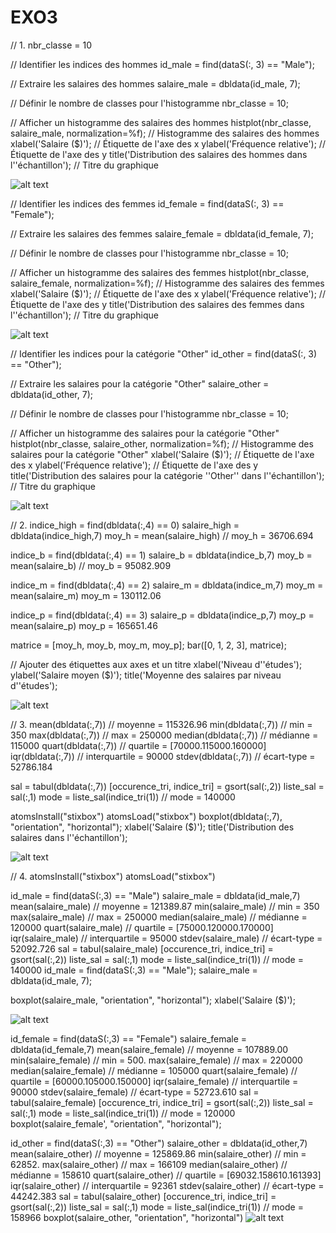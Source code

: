 # EXO3
// 1.
nbr_classe = 10

// Identifier les indices des hommes
id_male = find(dataS(:, 3) == "Male");

// Extraire les salaires des hommes
salaire_male = dbldata(id_male, 7);

// Définir le nombre de classes pour l'histogramme
nbr_classe = 10;

// Afficher un histogramme des salaires des hommes
histplot(nbr_classe, salaire_male, normalization=%f);  // Histogramme des salaires des hommes
xlabel('Salaire ($)');              // Étiquette de l'axe des x
ylabel('Fréquence relative');       // Étiquette de l'axe des y
title('Distribution des salaires des hommes dans l''échantillon');  // Titre du graphique

![alt text](3.1M-1.png)

// Identifier les indices des femmes
id_female = find(dataS(:, 3) == "Female");

// Extraire les salaires des femmes
salaire_female = dbldata(id_female, 7);

// Définir le nombre de classes pour l'histogramme
nbr_classe = 10;

// Afficher un histogramme des salaires des femmes
histplot(nbr_classe, salaire_female, normalization=%f);  // Histogramme des salaires des femmes
xlabel('Salaire ($)');              // Étiquette de l'axe des x
ylabel('Fréquence relative');       // Étiquette de l'axe des y
title('Distribution des salaires des femmes dans l''échantillon');  // Titre du graphique

![alt text](3.1F-1.png)

// Identifier les indices pour la catégorie "Other"
id_other = find(dataS(:, 3) == "Other");

// Extraire les salaires pour la catégorie "Other"
salaire_other = dbldata(id_other, 7);

// Définir le nombre de classes pour l'histogramme
nbr_classe = 10;

// Afficher un histogramme des salaires pour la catégorie "Other"
histplot(nbr_classe, salaire_other, normalization=%f);  // Histogramme des salaires pour la catégorie "Other"
xlabel('Salaire ($)');              // Étiquette de l'axe des x
ylabel('Fréquence relative');       // Étiquette de l'axe des y
title('Distribution des salaires pour la catégorie ''Other'' dans l''échantillon');  // Titre du graphique

![alt text](3.1O-1.png)

// 2.
indice_high = find(dbldata(:,4) == 0)
salaire_high = dbldata(indice_high,7)
moy_h = mean(salaire_high)   // moy_h = 36706.694                                     

indice_b = find(dbldata(:,4) == 1)
salaire_b = dbldata(indice_b,7)
moy_b = mean(salaire_b)      // moy_b = 95082.909 

indice_m = find(dbldata(:,4) == 2)
salaire_m = dbldata(indice_m,7)
moy_m = mean(salaire_m)      moy_m = 130112.06     

indice_p = find(dbldata(:,4) == 3)
salaire_p = dbldata(indice_p,7)
moy_p = mean(salaire_p)      moy_p = 165651.46 

                                     

matrice = [moy_h, moy_b, moy_m, moy_p];
bar([0, 1, 2, 3], matrice);

// Ajouter des étiquettes aux axes et un titre
xlabel('Niveau d''études');
ylabel('Salaire moyen ($)');
title('Moyenne des salaires par niveau d''études');

![alt text](3.2-1.png)


// 3.
mean(dbldata(:,7))        // moyenne = 115326.96
min(dbldata(:,7))         // min = 350
max(dbldata(:,7))         // max = 250000
median(dbldata(:,7))      // médianne = 115000
quart(dbldata(:,7))       // quartile = [70000.115000.160000]
iqr(dbldata(:,7))         // interquartile = 90000
stdev(dbldata(:,7))       // écart-type = 52786.184

sal = tabul(dbldata(:,7))
[occurence_tri, indice_tri] = gsort(sal(:,2))
liste_sal = sal(:,1)
mode = liste_sal(indice_tri(1))        // mode = 140000

atomsInstall("stixbox")
atomsLoad("stixbox")
boxplot(dbldata(:,7), "orientation", "horizontal");
xlabel('Salaire ($)');
title('Distribution des salaires dans l''échantillon');

![alt text](3.3-1.png)

// 4.
atomsInstall("stixbox")
atomsLoad("stixbox")

id_male = find(dataS(:,3) == "Male")
salaire_male = dbldata(id_male,7)
mean(salaire_male)        // moyenne = 121389.87
min(salaire_male)         // min = 350
max(salaire_male)         // max = 250000
median(salaire_male)      // médianne = 120000
quart(salaire_male)       // quartile = [75000.120000.170000]
iqr(salaire_male)         // interquartile = 95000
stdev(salaire_male)       // écart-type = 52092.726
sal = tabul(salaire_male)
[occurence_tri, indice_tri] = gsort(sal(:,2))
liste_sal = sal(:,1)
mode = liste_sal(indice_tri(1))        // mode = 140000
id_male = find(dataS(:,3) == "Male");
salaire_male = dbldata(id_male, 7);

boxplot(salaire_male, "orientation", "horizontal");
xlabel('Salaire ($)');

![alt text](3.4M-1.png)

id_female = find(dataS(:,3) == "Female")
salaire_female = dbldata(id_female,7)
mean(salaire_female)        // moyenne = 107889.00
min(salaire_female)         // min = 500.
max(salaire_female)         // max = 220000
median(salaire_female)      // médianne = 105000
quart(salaire_female)       // quartile = [60000.105000.150000]
iqr(salaire_female)         // interquartile = 90000
stdev(salaire_female)       // écart-type = 52723.610
sal = tabul(salaire_female)
[occurence_tri, indice_tri] = gsort(sal(:,2))
liste_sal = sal(:,1)
mode = liste_sal(indice_tri(1))        // mode = 120000
boxplot(salaire_female', "orientation", "horizontal");



id_other = find(dataS(:,3) == "Other")
salaire_other = dbldata(id_other,7)
mean(salaire_other)        // moyenne =  125869.86
min(salaire_other)         // min = 62852.
max(salaire_other)         // max = 166109
median(salaire_other)      // médianne = 158610
quart(salaire_other)       // quartile = [69032.158610.161393]
iqr(salaire_other)         // interquartile = 92361
stdev(salaire_other)       // écart-type = 44242.383
sal = tabul(salaire_other)
[occurence_tri, indice_tri] = gsort(sal(:,2))
liste_sal = sal(:,1)
mode = liste_sal(indice_tri(1))        // mode = 158966
boxplot(salaire_other, "orientation", "horizontal")
![alt text](3.4O-1.png)